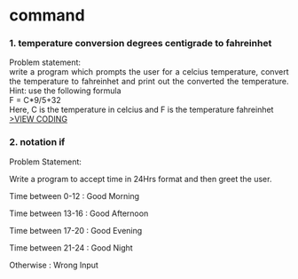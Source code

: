<h1><b>command</b></h1>
<h3>1. temperature conversion degrees centigrade to fahreinhet</h3>
<p align="justify">Problem statement:<br>
    write a program which prompts the user for a celcius temperature, convert the temperature to fahreinhet  and print out the converted the temperature.
  Hint: use the following formula<br>
  F = C*9/5+32<br>
  Here, C is the temperature in celcius and F is the temperature fahreinhet <br><a href="https://github.com/faizH3/newbie/blob/MyCourses/MK%20Kita/Praktikum%20pemrograman/PYTHON/1.konversi_suhu.py">>VIEW CODING</a></p>

<h3>2. notation if</h3>
<p align="justify">Problem Statement:<br>

Write a program to accept time in 24Hrs format and then greet the user.<br>

Time between 0-12 : Good Morning<br>

Time between 13-16 : Good Afternoon<br>

Time between 17-20 : Good Evening<br>

Time between 21-24 : Good Night<br>

Otherwise : Wrong Input<br></p>
